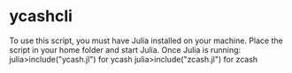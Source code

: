 # ycashcli
To use this script, you must have Julia installed on your machine. Place the script in your home folder and start Julia.
Once Julia is running:
julia>include("ycash.jl") for ycash
julia>include("zcash.jl") for zcash
